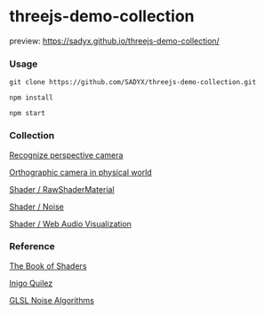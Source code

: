 # threejs-demo-collection

preview: https://sadyx.github.io/threejs-demo-collection/

### Usage
```
git clone https://github.com/SADYX/threejs-demo-collection.git

npm install

npm start
```

### Collection
[Recognize perspective camera](https://sadyx.github.io/threejs-demo-collection/demos/recognize_perspective_camera.html)

[Orthographic camera in physical world](https://sadyx.github.io/threejs-demo-collection/demos/orthographic_camera_in_physical_world.html)

[Shader / RawShaderMaterial](https://sadyx.github.io/threejs-demo-collection/demos/shader@rawShaderMaterial.html)

[Shader / Noise](https://sadyx.github.io/threejs-demo-collection/demos/shader@noise.html)

[Shader / Web Audio Visualization](https://sadyx.github.io/threejs-demo-collection/demos/shader@web_audio_visualization.html)

### Reference
[The Book of Shaders](https://thebookofshaders.com/)

[Inigo Quilez ](https://iquilezles.org/)

[GLSL Noise Algorithms](https://gist.github.com/patriciogonzalezvivo/670c22f3966e662d2f83)
